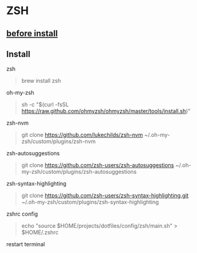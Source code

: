# ZSH

## [before install](../../readme.md)

## Install

zsh
> brew install zsh

oh-my-zsh
> sh -c "$(curl -fsSL https://raw.github.com/ohmyzsh/ohmyzsh/master/tools/install.sh)"

zsh-nvm
> git clone https://github.com/lukechilds/zsh-nvm ~/.oh-my-zsh/custom/plugins/zsh-nvm

zsh-autosuggestions
> git clone https://github.com/zsh-users/zsh-autosuggestions ~/.oh-my-zsh/custom/plugins/zsh-autosuggestions

zsh-syntax-highlighting
> git clone https://github.com/zsh-users/zsh-syntax-highlighting.git ~/.oh-my-zsh/custom/plugins/zsh-syntax-highlighting

zshrc config
> echo "source $HOME/projects/dotfiles/config/zsh/main.sh" > $HOME/.zshrc

restart terminal
